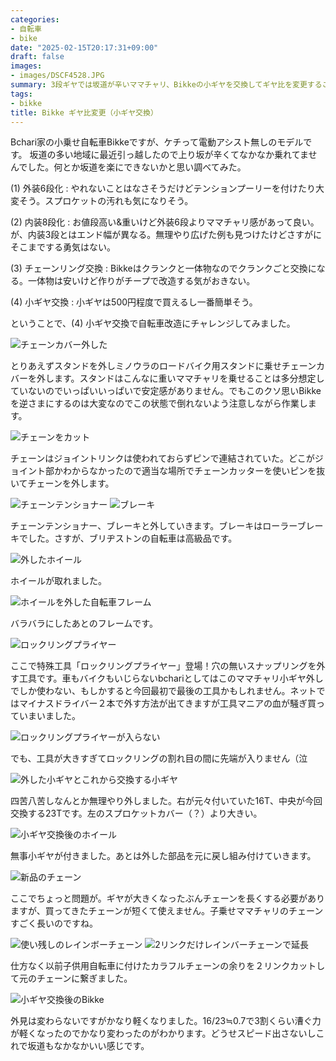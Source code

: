```yaml
---
categories:
- 自転車
- bike
date: "2025-02-15T20:17:31+09:00"
draft: false
images: 
- images/DSCF4528.JPG
summary: 3段ギヤでは坂道が辛いママチャリ、Bikkeの小ギヤを交換してギヤ比を変更することで軽くらくらく坂道を登れるように改造しました。
tags:
- bikke
title: Bikke ギヤ比変更（小ギヤ交換）
---
```


Bchari家の小乗せ自転車Bikkeですが、ケチって電動アシスト無しのモデルです。
坂道の多い地域に最近引っ越したので上り坂が辛くてなかなか乗れてませんでした。何とか坂道を楽にできないかと思い調べてみた。

\(1\) 外装6段化
:   やれないことはなさそうだけどテンションプーリーを付けたり大変そう。スプロケットの汚れも気になりそう。

\(2\) 内装8段化
:   お値段高い&重いけど外装6段よりママチャリ感があって良い。が、内装3段とはエンド幅が異なる。無理やり広げた例も見つけたけどさすがにそこまでする勇気はない。

\(3\) チェーンリング交換
:   Bikkeはクランクと一体物なのでクランクごと交換になる。一体物は安いけど作りがチープで改造する気がおきない。

\(4\) 小ギヤ交換
:   小ギヤは500円程度で買えるし一番簡単そう。

ということで、(4) 小ギヤ交換で自転車改造にチャレンジしてみました。

![チェーンカバー外した](./images/DSCF4517.JPG)

とりあえずスタンドを外しミノウラのロードバイク用スタンドに乗せチェーンカバーを外します。スタンドはこんなに重いママチャリを乗せることは多分想定していないのでいっぱいいっぱいで安定感がありません。でもこのクソ思いBikkeを逆さまにするのは大変なのでこの状態で倒れないよう注意しながら作業します。

![チェーンをカット](./images/DSCF4518.JPG)

チェーンはジョイントリンクは使われておらずピンで連結されていた。どこがジョイント部かわからなかったので適当な場所でチェーンカッターを使いピンを抜いてチェーンを外します。

![チェーンテンショナー](./images/DSCF4519.JPG) ![ブレーキ](./images/DSCF4522.JPG)

チェーンテンショナー、ブレーキと外していきます。ブレーキはローラーブレーキでした。さすが、ブリヂストンの自転車は高級品です。

![外したホイール](./images/DSCF4523.JPG)

ホイールが取れました。

![ホイールを外した自転車フレーム](./images/DSCF4524.JPG)

バラバラにしたあとのフレームです。

![ロックリングプライヤー](./images/DSCF4526.JPG)

ここで特殊工具「ロックリングプライヤー」登場！穴の無いスナップリングを外す工具です。車もバイクもいじらないbchariとしてはこのママチャリ小ギヤ外しでしか使わない、もしかすると今回最初で最後の工具かもしれません。ネットではマイナスドライバー２本で外す方法が出てきますが工具マニアの血が騒ぎ買っていまいました。

![ロックリングプライヤーが入らない](./images/DSCF4528.JPG)

でも、工具が大きすぎてロックリングの割れ目の間に先端が入りません（泣

![外した小ギヤとこれから交換する小ギヤ](./images/DSCF4530.JPG)

四苦八苦しなんとか無理やり外しました。右が元々付いていた16T、中央が今回交換する23Tです。左のスプロケットカバー（？）より大きい。

![小ギヤ交換後のホイール](./images/DSCF4536.JPG)

無事小ギヤが付きました。あとは外した部品を元に戻し組み付けていきます。

![新品のチェーン](./images/DSCF4537.JPG)

ここでちょっと問題が。ギヤが大きくなったぶんチェーンを長くする必要がありますが、買ってきたチェーンが短くて使えません。子乗せママチャリのチェーンすごく長いのですね。

![使い残しのレインボーチェーン](./images/DSCF4538.JPG) ![2リンクだけレインバーチェーンで延長](./images/DSCF4539.JPG)

仕方なく以前子供用自転車に付けたカラフルチェーンの余りを２リンクカットして元のチェーンに繋ぎました。

![小ギヤ交換後のBikke](./images/DSCF4540.JPG)

外見は変わらないですがかなり軽くなりました。16/23≒0.7で3割くらい漕ぐ力が軽くなったのでかなり変わったのがわかります。どうせスピード出さないしこれで坂道もなかなかいい感じです。
